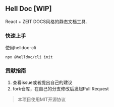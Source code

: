 ## Hell Doc [WIP]
React + ZEIT DOCS风格的静态文档工具.

### 快速上手
使用helldoc-cli
```
npx @helldoc/cli init
```
### 贡献指南
1. 查看issue或者提出自己的建议
2. fork仓库，在自己的分支修改后发起Pull Request

> 本项目使用MIT开源协议